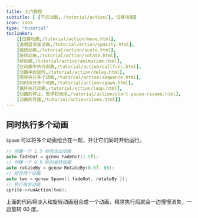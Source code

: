 ```yaml
---
title: 入门教程
subtitle: [ [节点动画, /tutorial/action/], 位移动画]
icon: idea
type: "tutorial"
toclinker: 
    [[位移动画,/tutorial/action/move.html],
    [透明度渐变动画,/tutorial/action/opacity.html],
    [缩放动画,/tutorial/action/scale.html],
    [旋转动画,/tutorial/action/rotate.html],
    [帧动画,/tutorial/action/animation.html],
    [在动画中执行函数,/tutorial/action/callfunc.html],
    [动画中的延时,/tutorial/action/delay.html],
    [顺序执行多个动画,/tutorial/action/sequence.html],
    [同时执行多个动画,/tutorial/action/spawn.html],
    [循环执行动画,/tutorial/action/loop.html],
    [动画的停止、暂停和继续,/tutorial/action/start-pause-resume.html],
    [动画的克隆,/tutorial/action/clone.html]]
---
```


## 同时执行多个动画

`Spawn` 可以将多个动画组合在一起，并让它们同时开始运行。

```cpp
// 创建一个 1.5 秒的淡出动画
auto fadeOut = gcnew FadeOut(1.5f);
// 创建一个 0.5 秒的旋转动画
auto rotateBy = gcnew RotateBy(0.5f, 60);
// 组合两个动画
auto two = gcnew Spawn({ fadeOut, rotateBy });
// 执行组合动画
sprite->runAction(two);
```

上面的代码将淡入和旋转动画组合成一个动画，精灵执行后就会一边慢慢消失，一边旋转 60 度。
